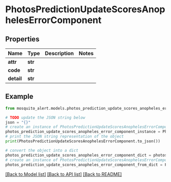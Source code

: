 # PhotosPredictionUpdateScoresAnophelesErrorComponent


## Properties

Name | Type | Description | Notes
------------ | ------------- | ------------- | -------------
**attr** | **str** |  | 
**code** | **str** |  | 
**detail** | **str** |  | 

## Example

```python
from mosquito_alert.models.photos_prediction_update_scores_anopheles_error_component import PhotosPredictionUpdateScoresAnophelesErrorComponent

# TODO update the JSON string below
json = "{}"
# create an instance of PhotosPredictionUpdateScoresAnophelesErrorComponent from a JSON string
photos_prediction_update_scores_anopheles_error_component_instance = PhotosPredictionUpdateScoresAnophelesErrorComponent.from_json(json)
# print the JSON string representation of the object
print(PhotosPredictionUpdateScoresAnophelesErrorComponent.to_json())

# convert the object into a dict
photos_prediction_update_scores_anopheles_error_component_dict = photos_prediction_update_scores_anopheles_error_component_instance.to_dict()
# create an instance of PhotosPredictionUpdateScoresAnophelesErrorComponent from a dict
photos_prediction_update_scores_anopheles_error_component_from_dict = PhotosPredictionUpdateScoresAnophelesErrorComponent.from_dict(photos_prediction_update_scores_anopheles_error_component_dict)
```
[[Back to Model list]](../README.md#documentation-for-models) [[Back to API list]](../README.md#documentation-for-api-endpoints) [[Back to README]](../README.md)


